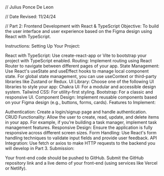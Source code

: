 // Julius Ponce De Leon

// Date Revised: 11/24/24

// Part 2: Frontend Development with React & TypeScript
Objective:
To build the user interface and user experience based on the Figma design using React with TypeScript.

Instructions:
Setting Up Your Project:

React with TypeScript: Use create-react-app or Vite to bootstrap your project with TypeScript enabled.
Routing: Implement routing using React Router to navigate between different pages of your app.
State Management: Use React's useState and useEffect hooks to manage local component state. For global state management, you can use useContext or third-party libraries like Zustand or Redux.
UI Library: Choose one of the following UI libraries to style your app:
Chakra UI: For a modular and accessible design system.
Tailwind CSS: For utility-first styling.
Bootstrap: For a classic and responsive UI.
Component Design: Implement reusable components based on your Figma design (e.g., buttons, forms, cards).
Features to Implement:

Authentication: Create a login/signup page and handle authentication.
CRUD Functionality: Allow the user to create, read, update, and delete items in your app. For example, if you’re building a task manager, implement task management features.
Responsive Design: Ensure the application is fully responsive across different screen sizes.
Form Handling: Use React's form handling techniques to validate input fields and provide user feedback.
API Integration: Use fetch or axios to make HTTP requests to the backend you will develop in Part 3.
Submission:

Your front-end code should be pushed to GitHub.
Submit the GitHub repository link and a live demo of your front-end (using services like Vercel or Netlify).
